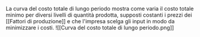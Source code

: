 La curva del costo totale di lungo periodo mostra come varia il costo totale minimo per diversi livelli di quantità prodotta, supposti costanti i prezzi dei [[Fattori di produzione]] e che l'impresa scelga gli input in modo da minimizzare i costi.
![[Curva del costo totale di lungo periodo.png]]